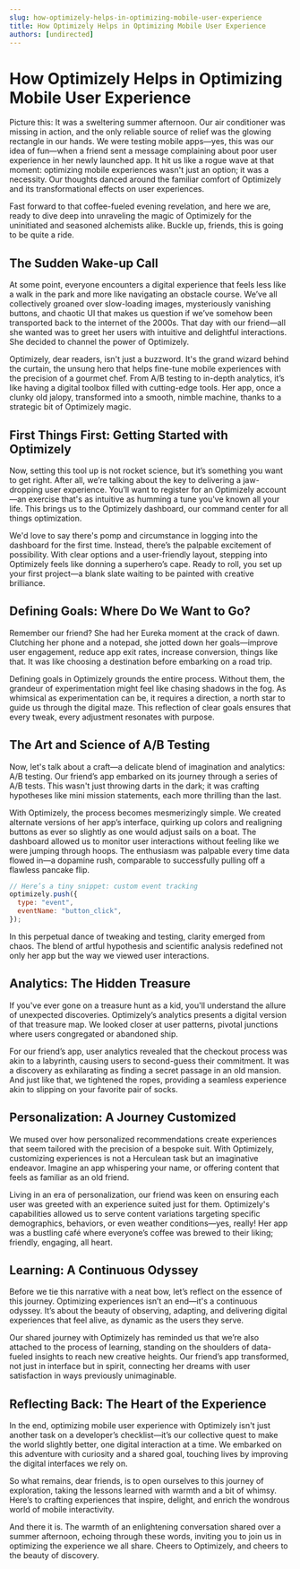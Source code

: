 ```yaml
---
slug: how-optimizely-helps-in-optimizing-mobile-user-experience
title: How Optimizely Helps in Optimizing Mobile User Experience
authors: [undirected]
---
```



# How Optimizely Helps in Optimizing Mobile User Experience

Picture this: It was a sweltering summer afternoon. Our air conditioner was missing in action, and the only reliable source of relief was the glowing rectangle in our hands. We were testing mobile apps—yes, this was our idea of fun—when a friend sent a message complaining about poor user experience in her newly launched app. It hit us like a rogue wave at that moment: optimizing mobile experiences wasn't just an option; it was a necessity. Our thoughts danced around the familiar comfort of Optimizely and its transformational effects on user experiences. 

Fast forward to that coffee-fueled evening revelation, and here we are, ready to dive deep into unraveling the magic of Optimizely for the uninitiated and seasoned alchemists alike. Buckle up, friends, this is going to be quite a ride.

## The Sudden Wake-up Call

At some point, everyone encounters a digital experience that feels less like a walk in the park and more like navigating an obstacle course. We’ve all collectively groaned over slow-loading images, mysteriously vanishing buttons, and chaotic UI that makes us question if we’ve somehow been transported back to the internet of the 2000s. That day with our friend—all she wanted was to greet her users with intuitive and delightful interactions. She decided to channel the power of Optimizely.

Optimizely, dear readers, isn't just a buzzword. It's the grand wizard behind the curtain, the unsung hero that helps fine-tune mobile experiences with the precision of a gourmet chef. From A/B testing to in-depth analytics, it’s like having a digital toolbox filled with cutting-edge tools. Her app, once a clunky old jalopy, transformed into a smooth, nimble machine, thanks to a strategic bit of Optimizely magic.

## First Things First: Getting Started with Optimizely

Now, setting this tool up is not rocket science, but it’s something you want to get right. After all, we’re talking about the key to delivering a jaw-dropping user experience. You’ll want to register for an Optimizely account—an exercise that's as intuitive as humming a tune you've known all your life. This brings us to the Optimizely dashboard, our command center for all things optimization.

We'd love to say there's pomp and circumstance in logging into the dashboard for the first time. Instead, there’s the palpable excitement of possibility. With clear options and a user-friendly layout, stepping into Optimizely feels like donning a superhero’s cape. Ready to roll, you set up your first project—a blank slate waiting to be painted with creative brilliance. 

## Defining Goals: Where Do We Want to Go?

Remember our friend? She had her Eureka moment at the crack of dawn. Clutching her phone and a notepad, she jotted down her goals—improve user engagement, reduce app exit rates, increase conversion, things like that. It was like choosing a destination before embarking on a road trip.

Defining goals in Optimizely grounds the entire process. Without them, the grandeur of experimentation might feel like chasing shadows in the fog. As whimsical as experimentation can be, it requires a direction, a north star to guide us through the digital maze. This reflection of clear goals ensures that every tweak, every adjustment resonates with purpose.

## The Art and Science of A/B Testing

Now, let's talk about a craft—a delicate blend of imagination and analytics: A/B testing. Our friend’s app embarked on its journey through a series of A/B tests. This wasn't just throwing darts in the dark; it was crafting hypotheses like mini mission statements, each more thrilling than the last.

With Optimizely, the process becomes mesmerizingly simple. We created alternate versions of her app’s interface, quirking up colors and realigning buttons as ever so slightly as one would adjust sails on a boat. The dashboard allowed us to monitor user interactions without feeling like we were jumping through hoops. The enthusiasm was palpable every time data flowed in—a dopamine rush, comparable to successfully pulling off a flawless pancake flip.

```javascript
// Here’s a tiny snippet: custom event tracking
optimizely.push({
  type: "event",
  eventName: "button_click",
});
```

In this perpetual dance of tweaking and testing, clarity emerged from chaos. The blend of artful hypothesis and scientific analysis redefined not only her app but the way we viewed user interactions. 

## Analytics: The Hidden Treasure

If you've ever gone on a treasure hunt as a kid, you'll understand the allure of unexpected discoveries. Optimizely’s analytics presents a digital version of that treasure map. We looked closer at user patterns, pivotal junctions where users congregated or abandoned ship.

For our friend’s app, user analytics revealed that the checkout process was akin to a labyrinth, causing users to second-guess their commitment. It was a discovery as exhilarating as finding a secret passage in an old mansion. And just like that, we tightened the ropes, providing a seamless experience akin to slipping on your favorite pair of socks.

## Personalization: A Journey Customized

We mused over how personalized recommendations create experiences that seem tailored with the precision of a bespoke suit. With Optimizely, customizing experiences is not a Herculean task but an imaginative endeavor. Imagine an app whispering your name, or offering content that feels as familiar as an old friend.

Living in an era of personalization, our friend was keen on ensuring each user was greeted with an experience suited just for them. Optimizely's capabilities allowed us to serve content variations targeting specific demographics, behaviors, or even weather conditions—yes, really! Her app was a bustling café where everyone’s coffee was brewed to their liking; friendly, engaging, all heart.

## Learning: A Continuous Odyssey

Before we tie this narrative with a neat bow, let’s reflect on the essence of this journey. Optimizing experiences isn’t an end—it's a continuous odyssey. It’s about the beauty of observing, adapting, and delivering digital experiences that feel alive, as dynamic as the users they serve.

Our shared journey with Optimizely has reminded us that we’re also attached to the process of learning, standing on the shoulders of data-fueled insights to reach new creative heights. Our friend’s app transformed, not just in interface but in spirit, connecting her dreams with user satisfaction in ways previously unimaginable.

## Reflecting Back: The Heart of the Experience

In the end, optimizing mobile user experience with Optimizely isn't just another task on a developer’s checklist—it’s our collective quest to make the world slightly better, one digital interaction at a time. We embarked on this adventure with curiosity and a shared goal, touching lives by improving the digital interfaces we rely on.

So what remains, dear friends, is to open ourselves to this journey of exploration, taking the lessons learned with warmth and a bit of whimsy. Here’s to crafting experiences that inspire, delight, and enrich the wondrous world of mobile interactivity.

And there it is. The warmth of an enlightening conversation shared over a summer afternoon, echoing through these words, inviting you to join us in optimizing the experience we all share. Cheers to Optimizely, and cheers to the beauty of discovery.